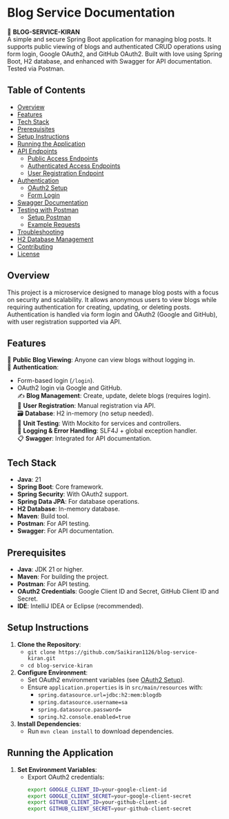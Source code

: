 # Blog Service Documentation

📘 **BLOG-SERVICE-KIRAN**  
A simple and secure Spring Boot application for managing blog posts. It supports public viewing of blogs and authenticated CRUD operations using form login, Google OAuth2, and GitHub OAuth2. Built with love using Spring Boot, H2 database, and enhanced with Swagger for API documentation. Tested via Postman.

## Table of Contents
- [Overview](#overview)
- [Features](#features)
- [Tech Stack](#tech-stack)
- [Prerequisites](#prerequisites)
- [Setup Instructions](#setup-instructions)
- [Running the Application](#running-the-application)
- [API Endpoints](#api-endpoints)
  - [Public Access Endpoints](#public-access-endpoints)
  - [Authenticated Access Endpoints](#authenticated-access-endpoints)
  - [User Registration Endpoint](#user-registration-endpoint)
- [Authentication](#authentication)
  - [OAuth2 Setup](#oauth2-setup)
  - [Form Login](#form-login)
- [Swagger Documentation](#swagger-documentation)
- [Testing with Postman](#testing-with-postman)
  - [Setup Postman](#setup-postman)
  - [Example Requests](#example-requests)
- [Troubleshooting](#troubleshooting)
- [H2 Database Management](#h2-database-management)
- [Contributing](#contributing)
- [License](#license)

## Overview
This project is a microservice designed to manage blog posts with a focus on security and scalability. It allows anonymous users to view blogs while requiring authentication for creating, updating, or deleting posts. Authentication is handled via form login and OAuth2 (Google and GitHub), with user registration supported via API.

## Features
🚀 **Public Blog Viewing**: Anyone can view blogs without logging in.  
🔐 **Authentication**:  
- Form-based login (`/login`).  
- OAuth2 login via Google and GitHub.  
✍️ **Blog Management**: Create, update, delete blogs (requires login).  
🧠 **User Registration**: Manual registration via API.  
🗃️ **Database**: H2 in-memory (no setup needed).  
🧪 **Unit Testing**: With Mockito for services and controllers.  
📜 **Logging & Error Handling**: SLF4J + global exception handler.  
📋 **Swagger**: Integrated for API documentation.

## Tech Stack
- **Java**: 21  
- **Spring Boot**: Core framework.  
- **Spring Security**: With OAuth2 support.  
- **Spring Data JPA**: For database operations.  
- **H2 Database**: In-memory database.  
- **Maven**: Build tool.  
- **Postman**: For API testing.  
- **Swagger**: For API documentation.

## Prerequisites
- **Java**: JDK 21 or higher.  
- **Maven**: For building the project.  
- **Postman**: For API testing.  
- **OAuth2 Credentials**: Google Client ID and Secret, GitHub Client ID and Secret.  
- **IDE**: IntelliJ IDEA or Eclipse (recommended).

## Setup Instructions
1. **Clone the Repository**:
   - `git clone https://github.com/Saikiran1126/blog-service-kiran.git`
   - `cd blog-service-kiran`
2. **Configure Environment**:
   - Set OAuth2 environment variables (see [OAuth2 Setup](#oauth2-setup)).
   - Ensure `application.properties` is in `src/main/resources` with:
     - `spring.datasource.url=jdbc:h2:mem:blogdb`
     - `spring.datasource.username=sa`
     - `spring.datasource.password=`
     - `spring.h2.console.enabled=true`
3. **Install Dependencies**:
   - Run `mvn clean install` to download dependencies.

## Running the Application
1. **Set Environment Variables**:
   - Export OAuth2 credentials:
     ```bash
     export GOOGLE_CLIENT_ID=your-google-client-id
     export GOOGLE_CLIENT_SECRET=your-google-client-secret
     export GITHUB_CLIENT_ID=your-github-client-id
     export GITHUB_CLIENT_SECRET=your-github-client-secret
     ```
